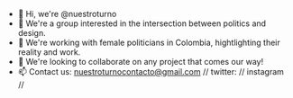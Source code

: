 - 👋 Hi, we're @nuestroturno
- 👀 We're a group interested in the intersection between politics and design.
- 🌱 We're working with female politicians in Colombia, hightlighting their reality and work. 
- 💞️ We're looking to collaborate on any project that comes our way!
- 📫 Contact us: nuestroturnocontacto@gmail.com // twitter: // instagram // 

<!---
nuestroturno/nuestroturno is a ✨ special ✨ repository because its `README.md` (this file) appears on your GitHub profile.
You can click the Preview link to take a look at your changes.
--->
